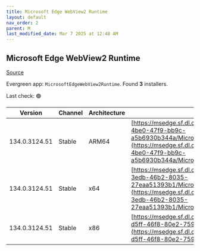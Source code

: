 ```yaml
---
title: Microsoft Edge WebView2 Runtime
layout: default
nav_order: 2
parent: M
last_modified_date: Mar 7 2025 at 12:48 AM
---
```


## Microsoft Edge WebView2 Runtime

[Source](https://developer.microsoft.com/en-us/microsoft-edge/webview2/)

Evergreen app: `MicrosoftEdgeWebView2Runtime`. Found **3** installers.

Last check: 🟢

| Version       | Channel | Architecture | URI                                                                                                                                                                                                                                                                                                                            |
| ------------- | ------- | ------------ | ------------------------------------------------------------------------------------------------------------------------------------------------------------------------------------------------------------------------------------------------------------------------------------------------------------------------------ |
| 134.0.3124.51 | Stable  | ARM64        | [https://msedge.sf.dl.delivery.mp.microsoft.com/filestreamingservice/files/e4668fe6-4be0-47f9-bb9c-a5b6930b344a/MicrosoftEdgeWebView2RuntimeInstallerARM64.exe](https://msedge.sf.dl.delivery.mp.microsoft.com/filestreamingservice/files/e4668fe6-4be0-47f9-bb9c-a5b6930b344a/MicrosoftEdgeWebView2RuntimeInstallerARM64.exe) |
| 134.0.3124.51 | Stable  | x64          | [https://msedge.sf.dl.delivery.mp.microsoft.com/filestreamingservice/files/273c3042-3edb-46b2-8035-27eaa51393b1/MicrosoftEdgeWebView2RuntimeInstallerX64.exe](https://msedge.sf.dl.delivery.mp.microsoft.com/filestreamingservice/files/273c3042-3edb-46b2-8035-27eaa51393b1/MicrosoftEdgeWebView2RuntimeInstallerX64.exe)     |
| 134.0.3124.51 | Stable  | x86          | [https://msedge.sf.dl.delivery.mp.microsoft.com/filestreamingservice/files/5cdfba14-d5ff-46f8-80e2-759d4b1029fe/MicrosoftEdgeWebView2RuntimeInstallerX86.exe](https://msedge.sf.dl.delivery.mp.microsoft.com/filestreamingservice/files/5cdfba14-d5ff-46f8-80e2-759d4b1029fe/MicrosoftEdgeWebView2RuntimeInstallerX86.exe)     |
